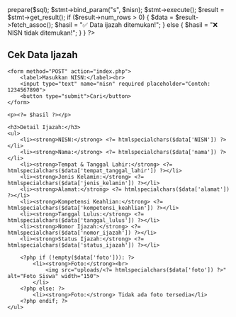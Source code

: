 <?php
include "database.php";
$hasil = "";
$data = null;

if (isset($_POST['nisn'])) {
    $nisn = mysqli_real_escape_string($db, $_POST['nisn']);

    // Query pencarian berdasarkan NISN
    $sql = "SELECT * FROM ijazah WHERE nisn=?";
    $stmt = $db->prepare($sql);
    $stmt->bind_param("s", $nisn);
    $stmt->execute();
    $result = $stmt->get_result();

    if ($result->num_rows > 0) {
        $data = $result->fetch_assoc();
        $hasil = "✅ Data ijazah ditemukan!";
    } else {
        $hasil = "❌ NISN tidak ditemukan!";
    }
}
?>

<!DOCTYPE html>
<html>
<head>
    <meta charset="utf-8">
    <title>Pencarian Ijazah</title>
</head>
<body>
    <h2>Cek Data Ijazah</h2>

    <form method="POST" action="index.php">
        <label>Masukkan NISN:</label><br>
        <input type="text" name="nisn" required placeholder="Contoh: 1234567890">
        <button type="submit">Cari</button>
    </form>

    <p><?= $hasil ?></p>

  <?php if ($data): ?>
    <h3>Detail Ijazah:</h3>
    <ul>
        <li><strong>NISN:</strong> <?= htmlspecialchars($data['NISN']) ?></li>
        <li><strong>Nama:</strong> <?= htmlspecialchars($data['nama']) ?></li>
        <li><strong>Tempat & Tanggal Lahir:</strong> <?= htmlspecialchars($data['tempat_tanggal_lahir']) ?></li>
        <li><strong>Jenis Kelamin:</strong> <?= htmlspecialchars($data['jenis_kelamin']) ?></li>
        <li><strong>Alamat:</strong> <?= htmlspecialchars($data['alamat']) ?></li>
        <li><strong>Kompetensi Keahlian:</strong> <?= htmlspecialchars($data['kompetensi_keahlian']) ?></li>
        <li><strong>Tanggal Lulus:</strong> <?= htmlspecialchars($data['tanggal_lulus']) ?></li>
        <li><strong>Nomor Ijazah:</strong> <?= htmlspecialchars($data['nomor_ijazah']) ?></li>
        <li><strong>Status Ijazah:</strong> <?= htmlspecialchars($data['status_ijazah']) ?></li>

        <?php if (!empty($data['foto'])): ?>
            <li><strong>Foto:</strong><br>
                <img src="uploads/<?= htmlspecialchars($data['foto']) ?>" alt="Foto Siswa" width="150">
            </li>
        <?php else: ?>
            <li><strong>Foto:</strong> Tidak ada foto tersedia</li>
        <?php endif; ?>
    </ul>
<?php endif; ?>
